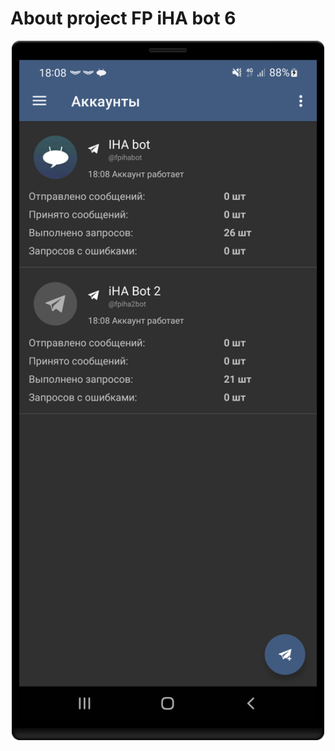 <!-- For new line: \ -->
<!-- Picture: <img src="Photos/" width="300"/>  -->

# About project FP iHA bot 6
<p align="center"><img src="Photos/Screenshot_20220324_180909.png" width="500"/></p>

